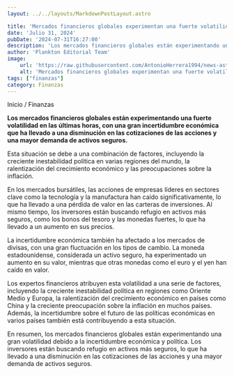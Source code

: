 ```yaml
---
layout: ../../layouts/MarkdownPostLayout.astro

title: 'Mercados financieros globales experimentan una fuerte volatilidad ante la incertidumbre económica'
date: 'Julio 31, 2024'
pubDate: '2024-07-31T16:27:00'
description: 'Los mercados financieros globales están experimentando una fuerte volatilidad en las últimas horas, con una gran incertidumbre económica.'
author: 'Plankton Editorial Team'
image:
    url: 'https://raw.githubusercontent.com/AntonioHerrera1994/news-astro/master/src/assets/finanzas/finanzas72.webp'
    alt: 'Mercados financieros globales experimentan una fuerte volatilidad ante la incertidumbre económica'
tags: ["finanzas"]
category: Finanzas
---
```


<span><a href="/" style="text-decoration:none;color:#0F1416">Inicio</a> / <a href="/finanzas" style="text-decoration:none;color:#0F1416">Finanzas</a></span>

<p style="font-weight: bold;">Los mercados financieros globales están experimentando una fuerte volatilidad en las últimas horas, con una gran incertidumbre económica que ha llevado a una disminución en las cotizaciones de las acciones y una mayor demanda de activos seguros. </p>

 Esta situación se debe a una combinación de factores, incluyendo la creciente inestabilidad política en varias regiones del mundo, la ralentización del crecimiento económico y las preocupaciones sobre la inflación.

 En los mercados bursátiles, las acciones de empresas líderes en sectores clave como la tecnología y la manufactura han caído significativamente, lo que ha llevado a una pérdida de valor en las carteras de inversiones. Al mismo tiempo, los inversores están buscando refugio en activos más seguros, como los bonos del tesoro y las monedas fuertes, lo que ha llevado a un aumento en sus precios.

La incertidumbre económica también ha afectado a los mercados de divisas, con una gran fluctuación en los tipos de cambio. La moneda estadounidense, considerada un activo seguro, ha experimentado un aumento en su valor, mientras que otras monedas como el euro y el yen han caído en valor.

Los expertos financieros atribuyen esta volatilidad a una serie de factores, incluyendo la creciente inestabilidad política en regiones como Oriente Medio y Europa, la ralentización del crecimiento económico en países como China y la creciente preocupación sobre la inflación en muchos países. Además, la incertidumbre sobre el futuro de las políticas económicas en varios países también está contribuyendo a esta situación.

En resumen, los mercados financieros globales están experimentando una gran volatilidad debido a la incertidumbre económica y política. Los inversores están buscando refugio en activos más seguros, lo que ha llevado a una disminución en las cotizaciones de las acciones y una mayor demanda de activos seguros.